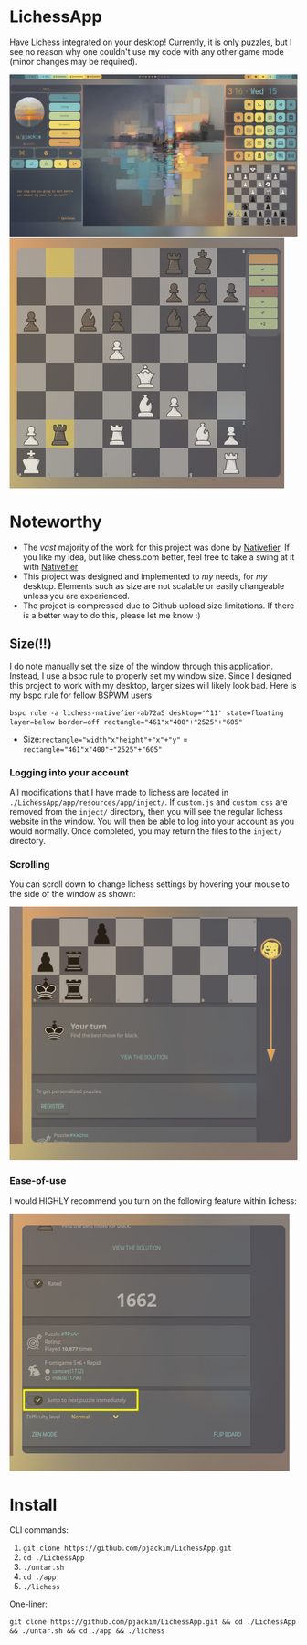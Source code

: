 # LichessApp
Have Lichess integrated on your desktop! Currently, it is only puzzles, but I see no reason why one couldn't use my code with any other game mode (minor changes may be required).

<img src="/.screenshots/desktop.png">
<img src="/.screenshots/puzzle-tracking.png">


# Noteworthy
- The *vast* majority of the work for this project was done by [Nativefier](https://github.com/nativefier/nativefier). If you like my idea, but like chess.com better, feel free to take a swing at it with [Nativefier](https://github.com/nativefier/nativefier)
- This project was designed and implemented to *my* needs, for *my* desktop. Elements such as size are not scalable or easily changeable unless you are experienced. 
- The project is compressed due to Github upload size limitations. If there is a better way to do this, please let me know :)

## Size(!!)
I do note manually set the size of the window through this application. Instead, I use a bspc rule to properly set my window size. Since I designed this project to work with my desktop, larger sizes will likely look bad. Here is my bspc rule for fellow BSPWM users:
```
bspc rule -a lichess-nativefier-ab72a5 desktop='^11' state=floating layer=below border=off rectangle="461"x"400"+"2525"+"605"
```
- Size:`rectangle="width"x"height"+"x"+"y"` = `rectangle="461"x"400"+"2525"+"605"`



### Logging into your account
All modifications that I have made to lichess are located in `./LichessApp/app/resources/app/inject/`. If `custom.js` and `custom.css` are removed from the `inject/` directory, then you will see the regular lichess website in the window. You will then be able to log into your account as you would normally. Once completed, you may return the files to the `inject/` directory.

### Scrolling
You can scroll down to change lichess settings by hovering your mouse to the side of the window as shown:

<img src="/.screenshots/scroll.png"/>

### Ease-of-use
I would HIGHLY recommend you turn on the following feature within lichess:

<img src="/.screenshots/ease-of-use.png"/>

# Install
CLI commands:
1. `git clone https://github.com/pjackim/LichessApp.git`
2. `cd ./LichessApp`
3. `./untar.sh`
4. `cd ./app`
5. `./lichess`

One-liner:
```
git clone https://github.com/pjackim/LichessApp.git && cd ./LichessApp && ./untar.sh && cd ./app && ./lichess
```
